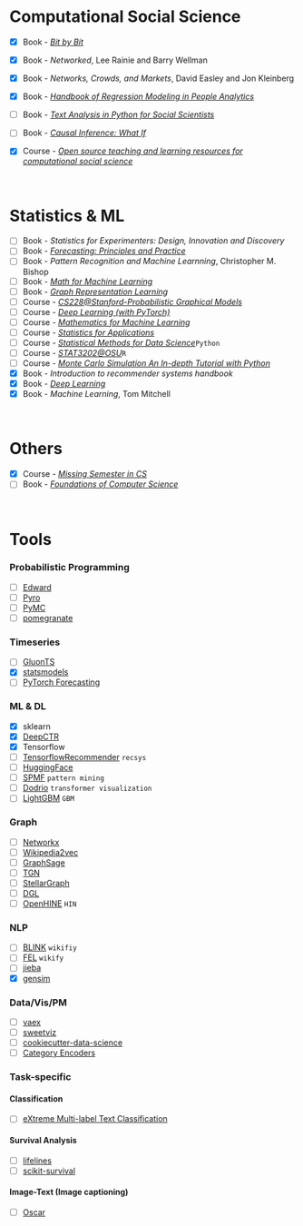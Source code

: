 # Computational Social Science
- [X] Book - [*Bit by Bit*](https://www.bitbybitbook.com/en/1st-ed/preface/)
- [X] Book - *Networked*, Lee Rainie and Barry Wellman
- [X] Book - *Networks, Crowds, and Markets*, David Easley and Jon Kleinberg
- [X] Book - [*Handbook of Regression Modeling in People Analytics*](http://peopleanalytics-regression-book.org/)
- [ ] Book - [*Text Analysis in Python for Social Scientists*](https://www.cambridge.org/core/elements/text-analysis-in-python-for-social-scientists/BFAB0A3604C7E29F6198EA2F7941DFF3)
- [ ] Book - [*Causal Inference: What If*](https://cdn1.sph.harvard.edu/wp-content/uploads/sites/1268/2021/03/ciwhatif_hernanrobins_30mar21.pdf)
- [X] Course - [*Open source teaching and learning resources for computational social science*](https://sicss.io/curriculum)


</br>

# Statistics & ML
- [ ] Book - *Statistics for Experimenters: Design, Innovation and Discovery*
- [ ] Book - [*Forecasting: Principles and Practice*](https://otexts.com/fpp2/)
- [ ] Book - *Pattern Recognition and Machine Learnning*, Christopher M. Bishop
- [ ] Book - [*Math for Machine Learning*](https://mml-book.github.io/book/mml-book.pdf)
- [ ] Book - [*Graph Representation Learning*](https://www.cs.mcgill.ca/~wlh/grl_book/files/GRL_Book.pdf)
- [ ] Course - [*CS228@Stanford-Probabilistic Graphical Models*](https://ermongroup.github.io/cs228-notes/)
- [ ] Course - [*Deep Learning (with PyTorch)*](https://www.youtube.com/playlist?list=PLLHTzKZzVU9eaEyErdV26ikyolxOsz6mq)
- [ ] Course - [*Mathematics for Machine Learning*](https://www.coursera.org/specializations/mathematics-machine-learning)
- [ ] Course - [*Statistics for Applications*](https://ocw.mit.edu/courses/mathematics/18-650-statistics-for-applications-fall-2016/index.htm)
- [ ] Course - [*Statistical Methods for Data Science*](https://gu.instructure.com/courses/11025)```Python```
- [ ] Course - [*STAT3202@OSU*](https://daviddalpiaz.github.io/stat3202-au18/)```R```
- [ ] Course - [*Monte Carlo Simulation An In-depth Tutorial with Python*](https://medium.com/towards-artificial-intelligence/monte-carlo-simulation-an-in-depth-tutorial-with-python-bcf6eb7856c8)
- [X] Book - *Introduction to recommender systems handbook*
- [X] Book - [*Deep Learning*](https://www.deeplearningbook.org/)
- [X] Book - *Machine Learning*, Tom Mitchell

</br>

# Others
- [X] Course - [*Missing Semester in CS*](https://missing.csail.mit.edu/)
- [ ] Book - [*Foundations of Computer Science*](http://infolab.stanford.edu/~ullman/focs.html)

</br>

# Tools
### Probabilistic Programming
- [ ] [Edward](http://edwardlib.org/tutorials/)
- [ ] [Pyro](http://pyro.ai/)
- [ ] [PyMC](https://nbviewer.jupyter.org/github/CamDavidsonPilon/Probabilistic-Programming-and-Bayesian-Methods-for-Hackers/blob/master/Prologue/Prologue.ipynb)
- [ ] [pomegranate](https://github.com/jmschrei/pomegranate)

### Timeseries
- [ ] [GluonTS](https://gluon-ts.mxnet.io/)
- [X] [statsmodels](https://www.statsmodels.org/stable/index.html)
- [ ] [PyTorch Forecasting](https://towardsdatascience.com/introducing-pytorch-forecasting-64de99b9ef46)

### ML & DL
- [X] sklearn
- [X] [DeepCTR](https://deepctr-doc.readthedocs.io/en/latest/)
- [X] Tensorflow
- [ ] [TensorflowRecommender](https://www.tensorflow.org/recommenders) ```recsys```
- [ ] [HuggingFace](https://huggingface.co/transformers/)
- [ ] [SPMF](http://www.philippe-fournier-viger.com/spmf) ```pattern mining```
- [ ] [Dodrio](https://poloclub.github.io/dodrio/) ```transformer visualization```
- [ ] [LightGBM](https://lightgbm.readthedocs.io/en/latest/index.html) ```GBM```

### Graph
- [ ] [Networkx](https://networkx.github.io/)
- [ ] [Wikipedia2vec](https://wikipedia2vec.github.io/wikipedia2vec/)
- [ ] [GraphSage](http://snap.stanford.edu/graphsage/)
- [ ] [TGN](https://github.com/twitter-research/tgn)
- [ ] [StellarGraph](https://stellargraph.readthedocs.io/en/stable/README.html)
- [ ] [DGL](https://www.dgl.ai/)
- [ ] [OpenHINE](https://github.com/BUPT-GAMMA/OpenHINE) ```HIN```

### NLP
- [ ] [BLINK](https://github.com/facebookresearch/BLINK) ```wikifiy```
- [ ] [FEL](https://github.com/yahoo/FEL) ```wikify```
- [ ] [jieba](https://github.com/fxsjy/jieba)
- [X] [gensim](https://radimrehurek.com/gensim/)

### Data/Vis/PM
- [ ] [vaex](https://vaex.io/docs/index.html)
- [ ] [sweetviz](https://pypi.org/project/sweetviz/)
- [ ] [cookiecutter-data-science](https://drivendata.github.io/cookiecutter-data-science/#cookiecutter-data-science)
- [ ] [Category Encoders](https://contrib.scikit-learn.org/category_encoders/index.html#)

### Task-specific
#### Classification
- [ ] [eXtreme Multi-label Text Classification](https://github.com/OctoberChang/X-Transformer)
#### Survival Analysis
- [ ] [lifelines](https://lifelines.readthedocs.io/en/latest/index.html)
- [ ] [scikit-survival](scikit-survival)
#### Image-Text (Image captioning)
- [ ] [Oscar](https://github.com/microsoft/Oscar)
